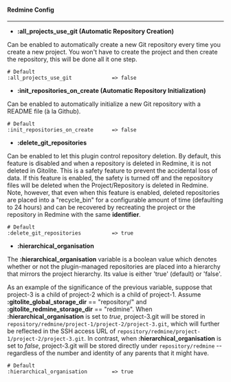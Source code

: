 #### Redmine Config
***

* **:all_projects_use_git (Automatic Repository Creation)**

Can be enabled to automatically create a new Git repository every time you create a new project. You won't have to create the project and then create the repository, this will be done all it one step.

    # Default
    :all_projects_use_git             => false

* **:init_repositories_on_create (Automatic Repository Initialization)**

Can be enabled to automatically initialize a new Git repository with a README file (à la Github).

    # Default
    :init_repositories_on_create      => false

* **:delete_git_repositories**

Can be enabled to let this plugin control repository deletion. By default, this feature is disabled and when a repository is deleted in Redmine, it is not deleted in Gitolite. This is a safety feature to prevent the accidental loss of data. If this feature is enabled, the safety is turned off and the repository files will be deleted when the Project/Repository is deleted in Redmine. Note, however, that even when this feature is enabled, deleted repositories are placed into a "recycle_bin" for a configurable amount of time (defaulting to 24 hours) and can be recovered by recreating the project or the repository in Redmine with the same **identifier**.

    # Default
    :delete_git_repositories          => true

* **:hierarchical_organisation**

The **:hierarchical_organisation** variable is a boolean value which denotes whether or not the plugin-managed repositories are placed into a hierarchy that mirrors the project hierarchy. Its value is either 'true' (default) or 'false'.

As an example of the significance of the previous variable, suppose that project-3 is a child of project-2 which is a child of project-1. Assume **:gitolite_global_storage_dir** == "repository/" and **:gitolite_redmine_storage_dir** == "redmine". When **:hierarchical_organisation** is set to *true*, project-3.git will be stored in ```repository/redmine/project-1/project-2/project-3.git```, which will further be reflected in the SSH access URL of ```repository/redmine/project-1/project-2/project-3.git```. In contrast, when **:hierarchical_organisation** is set to *false*, project-3.git will be stored directly under ```repository/redmine``` -- regardless of the number and identity of any parents that it might have.

    # Default
    :hierarchical_organisation        => true
